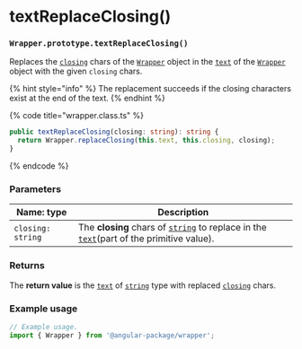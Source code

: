 # textReplaceClosing()

### `Wrapper.prototype.textReplaceClosing()`

Replaces the [`closing`](../../wrap/instance-accessors/#wrap.prototype.closing) chars of the [`Wrapper`](../wrapper.md) object in the [`text`](../../wrap/instance-accessors/#wrap.prototype.text) of the [`Wrapper`](../wrapper.md) object with the given `closing` chars.

{% hint style="info" %}
The replacement succeeds if the closing characters exist at the end of the text.
{% endhint %}

{% code title="wrapper.class.ts" %}
```typescript
public textReplaceClosing(closing: string): string {
  return Wrapper.replaceClosing(this.text, this.closing, closing);
}
```
{% endcode %}

### Parameters

| Name: type        | Description                                                                                                                                                                                                                                |
| ----------------- | ------------------------------------------------------------------------------------------------------------------------------------------------------------------------------------------------------------------------------------------ |
| `closing: string` | The **closing** chars of [`string`](https://developer.mozilla.org/en-US/docs/Web/JavaScript/Reference/Global\_Objects/String) to replace in the [`text`](../../wrap/instance-accessors/#wrap.prototype.text)(part of the primitive value). |

### Returns

The **return value** is the [`text`](../../wrap/instance-accessors/#wrap.prototype.text) of [`string`](https://developer.mozilla.org/en-US/docs/Web/JavaScript/Reference/Global\_Objects/String) type with replaced [`closing`](../../wrap/instance-accessors/#wrap.prototype.closing) chars.

### Example usage

```typescript
// Example usage.
import { Wrapper } from '@angular-package/wrapper';

```
